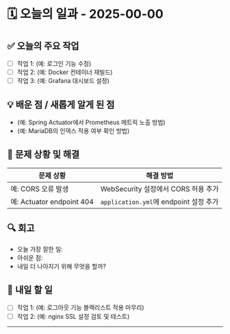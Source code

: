 # 🗓️ 오늘의 일과 - 2025-00-00

## ✅ 오늘의 주요 작업
- [ ] 작업 1: (예: 로그인 기능 수정)
- [ ] 작업 2: (예: Docker 컨테이너 재빌드)
- [ ] 작업 3: (예: Grafana 대시보드 설정)

## 💡 배운 점 / 새롭게 알게 된 점
- (예: Spring Actuator에서 Prometheus 메트릭 노출 방법)
- (예: MariaDB의 인덱스 적용 여부 확인 방법)

## 🧩 문제 상황 및 해결
| 문제 상황 | 해결 방법 |
|-----------|------------|
| 예: CORS 오류 발생 | WebSecurity 설정에서 CORS 허용 추가 |
| 예: Actuator endpoint 404 | `application.yml`에 endpoint 설정 추가 |

## 🔍 회고
- 오늘 가장 잘한 일:
- 아쉬운 점:
- 내일 더 나아지기 위해 무엇을 할까?

## 📌 내일 할 일
- [ ] 작업 1: (예: 로그아웃 기능 블랙리스트 적용 마무리)
- [ ] 작업 2: (예: nginx SSL 설정 검토 및 테스트)

---

